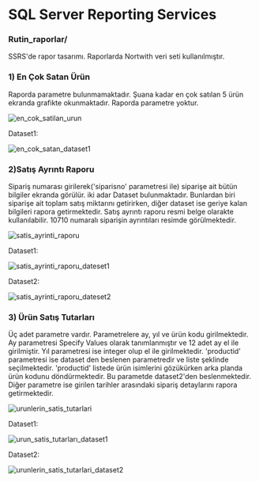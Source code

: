 # SQL Server Reporting Services

### __Rutin_raporlar/__
SSRS'de rapor tasarımı. Raporlarda Nortwith veri seti kullanılmıştır.

### 1) En Çok Satan Ürün 
Raporda parametre bulunmamaktadır. Şuana kadar en çok satılan 5 ürün ekranda grafikte okunmaktadır. Raporda parametre yoktur.


![en_cok_satilan_urun](https://user-images.githubusercontent.com/69402551/106933812-6bcfcd00-672a-11eb-835d-2c363f51d4cf.png)

Dataset1:


![en_cok_satan_dataset1](https://user-images.githubusercontent.com/69402551/106936965-42b13b80-672e-11eb-81ef-354a632d9e11.png)


### 2)Satış Ayrıntı Raporu
Sipariş numarası girilerek('siparisno' parametresi ile) siparişe ait bütün bilgiler ekranda görülür. iki adar Dataset bulunmaktadır. Bunlardan biri siparişe ait 
toplam satış miktarını getirirken, diğer dataset ise geriye kalan bilgileri rapora getirmektedir. Satış ayrıntı raporu resmi belge olarakte kullanılabilir.
10710 numaralı siparişin ayrıntıları resimde görülmektedir.


![satis_ayrinti_raporu](https://user-images.githubusercontent.com/69402551/106934244-f1ec1380-672a-11eb-8665-a29da2bd50d8.png)

Dataset1:


![satis_ayrinti_raporu_dateset1](https://user-images.githubusercontent.com/69402551/106934751-8ce4ed80-672b-11eb-8814-85486365919e.png)

Dataset2:


![satis_ayrinti_raporu_dateset2](https://user-images.githubusercontent.com/69402551/106934827-a7b76200-672b-11eb-9706-2ece020df13c.png)

### 3) Ürün Satış Tutarları
Üç adet parametre vardır. Parametrelere ay, yıl ve ürün kodu girilmektedir. Ay parametresi Specify Values olarak tanımlanmıştır ve 12 adet ay el ile girilmiştir. Yıl parametresi ise integer olup el ile girilmektedir. 
  'productid' parametresi ise dataset den beslenen parametredir ve liste şeklinde seçilmektedir. 'productid' listede ürün isimlerini gözükürken arka planda ürün kodunu döndürmektedir. Bu parametde dataset2'den beslenmektedir. Diğer parametre ise girilen tarihler arasındaki sipariş detaylarını rapora getirmektedir.


![urunlerin_satis_tutarlari](https://user-images.githubusercontent.com/69402551/106935548-89059b00-672c-11eb-8397-ec174cc3dd95.png)

Dataset1:


![urun_satis_tutarları_dataset1](https://user-images.githubusercontent.com/69402551/106936402-92dbce00-672d-11eb-874d-f2d48b8a28e1.png)

Dataset2:


![urunlerin_satis_tutarlari_dataset2](https://user-images.githubusercontent.com/69402551/106936436-9d966300-672d-11eb-9300-1c7cf188a09f.png)
